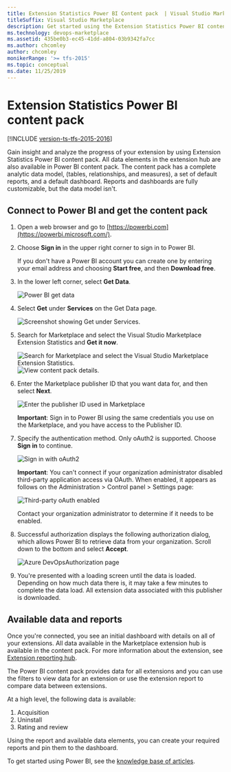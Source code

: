 ```yaml
---
title: Extension Statistics Power BI Content pack  | Visual Studio Marketplace
titleSuffix: Visual Studio Marketplace
description: Get started using the Extension Statistics Power BI content pack from Visual Studio Marketplace to analyze data collected for your extension.
ms.technology: devops-marketplace
ms.assetid: 435be0b3-ec45-41dd-a804-03b9342fa7cc
ms.author: chcomley
author: chcomley
monikerRange: '>= tfs-2015'
ms.topic: conceptual
ms.date: 11/25/2019
---
```


# Extension Statistics Power BI content pack

[!INCLUDE [version-ts-tfs-2015-2016](../includes/version-ts-tfs-2015-2016.md)]

Gain insight and analyze the progress of your extension by using Extension Statistics Power BI content pack. All data elements in the extension hub are also available in Power BI content pack.
The content pack has a complete analytic data model, (tables, relationships, and measures), a set of default reports, and a default dashboard. Reports and dashboards are fully customizable, but the data model isn't.

## Connect to Power BI and get the content pack

1. Open a web browser and go to [https://powerbi.com](https://powerbi.microsoft.com/).

2. Choose **Sign in** in the upper right corner to sign in to Power BI.

   If you don't have a Power BI account you can create one by entering your email address and choosing **Start free**, and then **Download free**.

3. In the lower left corner, select **Get Data**.

   ![Power BI get data](media/power-bi-get-data.png)

4. Select **Get** under **Services** on the Get Data page.

    ![Screenshot showing Get under Services.](media/get-data-final.png)

5. Search for Marketplace and select the Visual Studio Marketplace Extension Statistics and **Get it now**.

    ![Search for Marketplace and select the Visual Studio Marketplace Extension Statistics.](media/search.png)
    ![View content pack details.](media/content-pack-details.png)

6. Enter the Marketplace publisher ID that you want data for, and then select **Next**.

    ![Enter the publisher ID used in Marketplace](media/addpublisherid.png)  

    **Important**: Sign in to Power BI using the same credentials you use on the Marketplace, and you have access to the Publisher ID. 

7. Specify the authentication method. Only oAuth2 is supported. Choose **Sign in** to continue.

    ![Sign in with oAuth2](media/connect-to-vs-team-services-auth.png)  

    **Important**: You can't connect if your organization administrator disabled third-party application access via OAuth. When enabled, it appears as follows on the Administration > Control panel > Settings page:  

    ![Third-party oAuth enabled](media/Screen5.png)  

    Contact your organization administrator to determine if it needs to be enabled.

8. Successful authorization displays the following authorization dialog, which allows Power BI to retrieve data from your organization. Scroll down to the bottom and select **Accept**.

    ![Azure DevOpsAuthorization page](media/Screen6.png)  

9. You're presented with a loading screen until the data is loaded. Depending on how much data there is, it may take a few minutes to complete the data load. All extension data associated with this publisher is downloaded.

## Available data and reports

Once you're connected, you see an initial dashboard with details on all of your extensions. All data available in the Marketplace extension hub is available in the content pack. For more information about the extension, see [Extension reporting hub](/azure/devops/extend/extension-report).

The Power BI content pack provides data for all extensions and you can use the filters to view data for an extension or use the extension report to compare data between extensions.

At a high level, the following data is available:

1. Acquisition
2. Uninstall
3. Rating and review

Using the report and available data elements, you can create your required reports and pin them to the dashboard.

To get started using Power BI, see the [knowledge base of articles](https://support.powerbi.com/).
